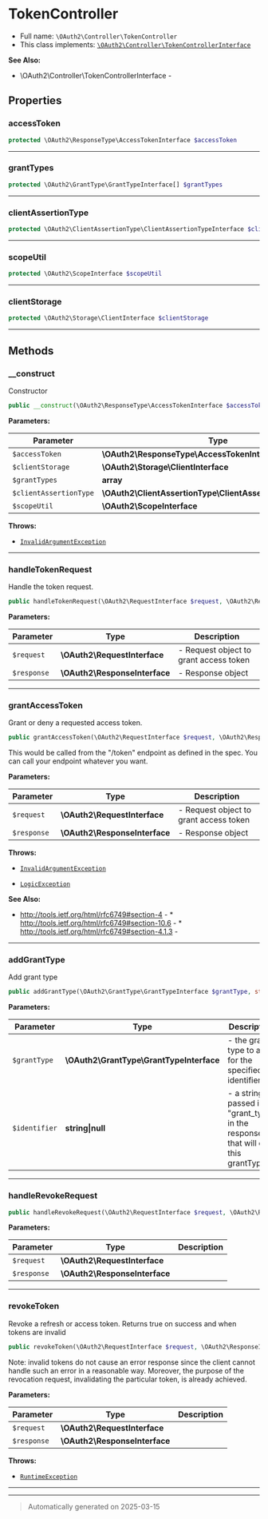 
# TokenController





* Full name: `\OAuth2\Controller\TokenController`
* This class implements:
[`\OAuth2\Controller\TokenControllerInterface`](./TokenControllerInterface.md)

**See Also:**

* \OAuth2\Controller\TokenControllerInterface - 



## Properties


### accessToken



```php
protected \OAuth2\ResponseType\AccessTokenInterface $accessToken
```






***

### grantTypes



```php
protected \OAuth2\GrantType\GrantTypeInterface[] $grantTypes
```






***

### clientAssertionType



```php
protected \OAuth2\ClientAssertionType\ClientAssertionTypeInterface $clientAssertionType
```






***

### scopeUtil



```php
protected \OAuth2\ScopeInterface $scopeUtil
```






***

### clientStorage



```php
protected \OAuth2\Storage\ClientInterface $clientStorage
```






***

## Methods


### __construct

Constructor

```php
public __construct(\OAuth2\ResponseType\AccessTokenInterface $accessToken, \OAuth2\Storage\ClientInterface $clientStorage, array $grantTypes = array(), \OAuth2\ClientAssertionType\ClientAssertionTypeInterface $clientAssertionType = null, \OAuth2\ScopeInterface $scopeUtil = null): mixed
```








**Parameters:**

| Parameter | Type | Description |
|-----------|------|-------------|
| `$accessToken` | **\OAuth2\ResponseType\AccessTokenInterface** |  |
| `$clientStorage` | **\OAuth2\Storage\ClientInterface** |  |
| `$grantTypes` | **array** |  |
| `$clientAssertionType` | **\OAuth2\ClientAssertionType\ClientAssertionTypeInterface** |  |
| `$scopeUtil` | **\OAuth2\ScopeInterface** |  |




**Throws:**

- [`InvalidArgumentException`](../../InvalidArgumentException.md)



***

### handleTokenRequest

Handle the token request.

```php
public handleTokenRequest(\OAuth2\RequestInterface $request, \OAuth2\ResponseInterface $response): mixed
```








**Parameters:**

| Parameter | Type | Description |
|-----------|------|-------------|
| `$request` | **\OAuth2\RequestInterface** | - Request object to grant access token |
| `$response` | **\OAuth2\ResponseInterface** | - Response object |





***

### grantAccessToken

Grant or deny a requested access token.

```php
public grantAccessToken(\OAuth2\RequestInterface $request, \OAuth2\ResponseInterface $response): bool|null|array
```

This would be called from the "/token" endpoint as defined in the spec.
You can call your endpoint whatever you want.






**Parameters:**

| Parameter | Type | Description |
|-----------|------|-------------|
| `$request` | **\OAuth2\RequestInterface** | - Request object to grant access token |
| `$response` | **\OAuth2\ResponseInterface** | - Response object |




**Throws:**

- [`InvalidArgumentException`](../../InvalidArgumentException.md)

- [`LogicException`](../../LogicException.md)



**See Also:**

* http://tools.ietf.org/html/rfc6749#section-4 - * http://tools.ietf.org/html/rfc6749#section-10.6 - * http://tools.ietf.org/html/rfc6749#section-4.1.3 - 

***

### addGrantType

Add grant type

```php
public addGrantType(\OAuth2\GrantType\GrantTypeInterface $grantType, string|null $identifier = null): mixed
```








**Parameters:**

| Parameter | Type | Description |
|-----------|------|-------------|
| `$grantType` | **\OAuth2\GrantType\GrantTypeInterface** | - the grant type to add for the specified identifier |
| `$identifier` | **string&#124;null** | - a string passed in as &quot;grant_type&quot; in the response that will call this grantType |





***

### handleRevokeRequest



```php
public handleRevokeRequest(\OAuth2\RequestInterface $request, \OAuth2\ResponseInterface $response): mixed
```








**Parameters:**

| Parameter | Type | Description |
|-----------|------|-------------|
| `$request` | **\OAuth2\RequestInterface** |  |
| `$response` | **\OAuth2\ResponseInterface** |  |





***

### revokeToken

Revoke a refresh or access token. Returns true on success and when tokens are invalid

```php
public revokeToken(\OAuth2\RequestInterface $request, \OAuth2\ResponseInterface $response): bool|null
```

Note: invalid tokens do not cause an error response since the client
cannot handle such an error in a reasonable way.  Moreover, the
purpose of the revocation request, invalidating the particular token,
is already achieved.






**Parameters:**

| Parameter | Type | Description |
|-----------|------|-------------|
| `$request` | **\OAuth2\RequestInterface** |  |
| `$response` | **\OAuth2\ResponseInterface** |  |




**Throws:**

- [`RuntimeException`](../../RuntimeException.md)



***


***
> Automatically generated on 2025-03-15

